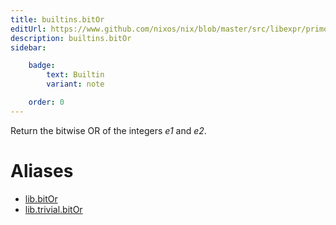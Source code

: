 ```yaml
---
title: builtins.bitOr
editUrl: https://www.github.com/nixos/nix/blob/master/src/libexpr/primops.cc
description: builtins.bitOr
sidebar:

    badge:
        text: Builtin
        variant: note

    order: 0
---
```


Return the bitwise OR of the integers *e1* and *e2*.


# Aliases

- [lib.bitOr](/nix-doc-comments/reference/lib/lib-bitOr)
- [lib.trivial.bitOr](/nix-doc-comments/reference/lib/trivial/lib-trivial-bitOr)


